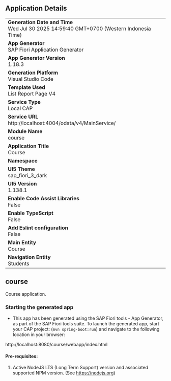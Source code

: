 ## Application Details
|               |
| ------------- |
|**Generation Date and Time**<br>Wed Jul 30 2025 14:59:40 GMT+0700 (Western Indonesia Time)|
|**App Generator**<br>SAP Fiori Application Generator|
|**App Generator Version**<br>1.18.3|
|**Generation Platform**<br>Visual Studio Code|
|**Template Used**<br>List Report Page V4|
|**Service Type**<br>Local CAP|
|**Service URL**<br>http://localhost:4004/odata/v4/MainService/|
|**Module Name**<br>course|
|**Application Title**<br>Course|
|**Namespace**<br>|
|**UI5 Theme**<br>sap_fiori_3_dark|
|**UI5 Version**<br>1.138.1|
|**Enable Code Assist Libraries**<br>False|
|**Enable TypeScript**<br>False|
|**Add Eslint configuration**<br>False|
|**Main Entity**<br>Course|
|**Navigation Entity**<br>Students|

## course

Course application.

### Starting the generated app

-   This app has been generated using the SAP Fiori tools - App Generator, as part of the SAP Fiori tools suite.  To launch the generated app, start your CAP project:  (```mvn spring-boot:run```) and navigate to the following location in your browser:

http://localhost:8080/course/webapp/index.html

#### Pre-requisites:

1. Active NodeJS LTS (Long Term Support) version and associated supported NPM version.  (See https://nodejs.org)


